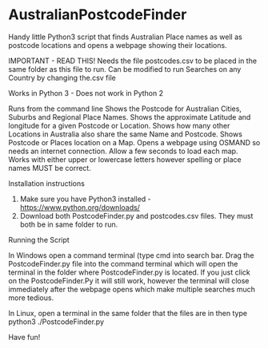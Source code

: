# AustralianPostcodeFinder
Handy little Python3 script that finds Australian Place names as well as postcode locations and opens a webpage showing their locations.

IMPORTANT - READ THIS!
Needs the file postcodes.csv to be placed in the same folder as this file to run.
Can be modified to run Searches on any Country by changing the.csv file

Works in Python 3 - Does not work in Python 2

Runs from the command line 
Shows the Postcode for Australian Cities, Suburbs and Regional Place Names.
Shows the approximate Latitude and longitude for a given Postcode or Location.
Shows how many other Locations in Australia also share the same Name and Postcode.
Shows Postcode or Places location on a Map. Opens a webpage using OSMAND so needs an internet connection. Allow a few seconds to load each map.
Works with either upper or lowercase letters however spelling or place names MUST be correct.

Installation instructions

1. Make sure you have Python3 installed - https://www.python.org/downloads/
2. Download both PostcodeFinder.py and postcodes.csv files. They must both be in same folder to run.

Running the Script

In Windows open a command terminal (type cmd into search bar. Drag the PostcodeFinder.py file into the command terminal which will open the terminal in the folder where PostcodeFinder.py is located. If you just click on the PostcodeFinder.Py it will still work, however the terminal will close immediately after the webpage opens which make multiple searches much more tedious.  

In Linux, open a terminal in the same folder that the files are in then type python3 ./PostcodeFinder.py

Have fun!





